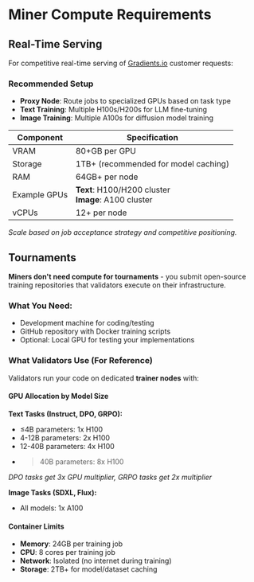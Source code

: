 # Miner Compute Requirements

## Real-Time Serving

For competitive real-time serving of [Gradients.io](https://gradients.io) customer requests:

### Recommended Setup
- **Proxy Node**: Route jobs to specialized GPUs based on task type
- **Text Training**: Multiple H100s/H200s for LLM fine-tuning
- **Image Training**: Multiple A100s for diffusion model training

| Component    | Specification                           |
|-------------|----------------------------------------|
| VRAM        | 80+GB per GPU                          |
| Storage     | 1TB+ (recommended for model caching)   |
| RAM         | 64GB+ per node                         |
| Example GPUs| **Text**: H100/H200 cluster<br>**Image**: A100 cluster |
| vCPUs       | 12+ per node                           |

*Scale based on job acceptance strategy and competitive positioning.*

## Tournaments

**Miners don't need compute for tournaments** - you submit open-source training repositories that validators execute on their infrastructure.

### What You Need:
- Development machine for coding/testing
- GitHub repository with Docker training scripts
- Optional: Local GPU for testing your implementations

### What Validators Use (For Reference)

Validators run your code on dedicated **trainer nodes** with:

#### GPU Allocation by Model Size
**Text Tasks (Instruct, DPO, GRPO):**
- ≤4B parameters: 1x H100
- 4-12B parameters: 2x H100  
- 12-40B parameters: 4x H100
- >40B parameters: 8x H100

*DPO tasks get 3x GPU multiplier, GRPO tasks get 2x multiplier*

**Image Tasks (SDXL, Flux):**
- All models: 1x A100

#### Container Limits
- **Memory**: 24GB per training job
- **CPU**: 8 cores per training job
- **Network**: Isolated (no internet during training)
- **Storage**: 2TB+ for model/dataset caching
